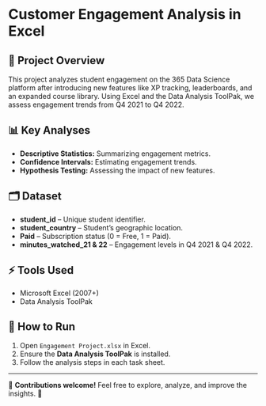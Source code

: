 

```markdown
```
# Customer Engagement Analysis in Excel

## 📌 Project Overview
This project analyzes student engagement on the 365 Data Science platform after introducing new features like XP tracking, leaderboards, and an expanded course library. Using Excel and the Data Analysis ToolPak, we assess engagement trends from Q4 2021 to Q4 2022.

## 📊 Key Analyses
- **Descriptive Statistics:** Summarizing engagement metrics.
- **Confidence Intervals:** Estimating engagement trends.
- **Hypothesis Testing:** Assessing the impact of new features.

## 🗂️ Dataset
- **student_id** – Unique student identifier.
- **student_country** – Student’s geographic location.
- **Paid** – Subscription status (0 = Free, 1 = Paid).
- **minutes_watched_21 & 22** – Engagement levels in Q4 2021 & Q4 2022.

## ⚡ Tools Used
- Microsoft Excel (2007+)
- Data Analysis ToolPak

## 🚀 How to Run
1. Open `Engagement Project.xlsx` in Excel.
2. Ensure the **Data Analysis ToolPak** is installed.
3. Follow the analysis steps in each task sheet.

---

📢 **Contributions welcome!** Feel free to explore, analyze, and improve the insights. 🎯
```
```
